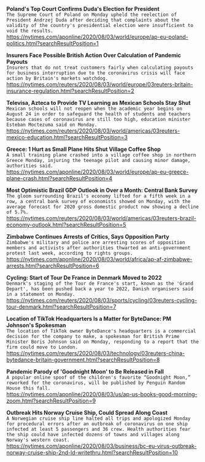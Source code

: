 **Poland's Top Court Confirms Duda's Election for President**\
`The Supreme Court of Poland on Monday upheld the reelection of President Andrzej Duda after deciding that complaints about the validity of the country's presidential election were insufficient to void the results.`\
https://nytimes.com/aponline/2020/08/03/world/europe/ap-eu-poland-politics.html?searchResultPosition=1

**Insurers Face Possible British Action Over Calculation of Pandemic Payouts**\
`Insurers that do not treat customers fairly when calculating payouts for business interruption due to the coronavirus crisis will face action by Britain's markets watchdog.`\
https://nytimes.com/reuters/2020/08/03/world/europe/03reuters-britain-insurance-regulation.html?searchResultPosition=2

**Televisa, Azteca to Provide TV Learning as Mexican Schools Stay Shut**\
`Mexican schools will not reopen when the academic year begins on August 24 in order to safeguard the health of students and teachers because cases of coronavirus are still too high, education minister Esteban Moctezuma said on Monday.`\
https://nytimes.com/reuters/2020/08/03/world/americas/03reuters-mexico-education.html?searchResultPosition=3

**Greece: 1 Hurt as Small Plane Hits Shut Village Coffee Shop**\
`A small training plane crashed into a village coffee shop in northern Greece Monday, injuring the teenage pilot and causing minor damage, authorities said.`\
https://nytimes.com/aponline/2020/08/03/world/europe/ap-eu-greece-plane-crash.html?searchResultPosition=4

**Most Optimistic Brazil GDP Outlook in Over a Month: Central Bank Survey**\
`The gloom surrounding Brazil's economy lifted for a fifth week in a row, a central bank survey of economists showed on Monday, with the average forecast for 2020 gross domestic product now showing a decline of 5.7%. `\
https://nytimes.com/reuters/2020/08/03/world/americas/03reuters-brazil-economy-outlook.html?searchResultPosition=5

**Zimbabwe Continues Arrests of Critics, Says Opposition Party**\
`Zimbabwe's military and police are arresting scores of opposition members and activists after authorities thwarted an anti-government protest last week, according to rights groups. `\
https://nytimes.com/aponline/2020/08/03/world/africa/ap-af-zimbabwe-arrests.html?searchResultPosition=6

**Cycling: Start of Tour De France in Denmark Moved to 2022**\
`Denmark's staging of the Tour de France's start, known as the 'Grand Depart', has been pushed back a year to 2022, Danish organisers said in a statement on Monday. `\
https://nytimes.com/reuters/2020/08/03/sports/cycling/03reuters-cycling-tour-denmark.html?searchResultPosition=7

**Location of TikTok Headquarters Is a Matter for ByteDance: PM Johnson's Spokesman**\
`The location of TikTok owner ByteDance's headquarters is a commercial decision for the company to make, a spokesman for British Prime Minister Boris Johnson said on Monday, responding to a report that the firm could move to London.`\
https://nytimes.com/reuters/2020/08/03/technology/03reuters-china-bytedance-britain-government.html?searchResultPosition=8

**Pandemic Parody of 'Goodnight Moon' to Be Released in Fall**\
`A popular online spoof of the children's favorite “Goodnight Moon,” reworked for the coronavirus, will be published by Penguin Random House this fall. `\
https://nytimes.com/aponline/2020/08/03/us/ap-us-books-good-morning-zoom.html?searchResultPosition=9

**Outbreak Hits Norway Cruise Ship, Could Spread Along Coast**\
`A Norwegian cruise ship line halted all trips and apologized Monday for procedural errors after an outbreak of coronavirus on one ship infected at least 5 passengers and 36 crew. Health authorities fear the ship could have infected dozens of towns and villages along Norway's western coast.`\
https://nytimes.com/aponline/2020/08/03/business/bc-eu-virus-outbreak-norway-cruise-ship-2nd-ld-writethru.html?searchResultPosition=10

